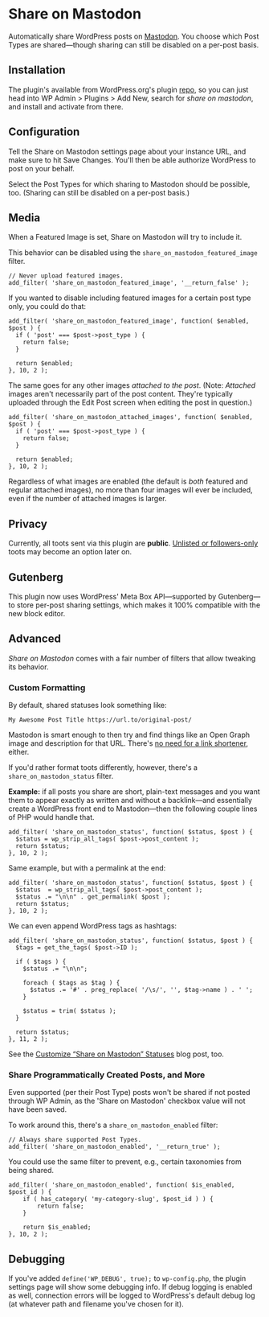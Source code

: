 # Share on Mastodon
Automatically share WordPress posts on [Mastodon](https://joinmastodon.org/). You choose which Post Types are shared—though sharing can still be disabled on a per-post basis.

## Installation
The plugin's available from WordPress.org's plugin [repo](https://wordpress.org/plugins/share-on-mastodon/), so you can just head into WP Admin > Plugins > Add New, search for _share on mastodon_, and install and activate from there.

## Configuration
Tell the Share on Mastodon settings page about your instance URL, and make sure to hit Save Changes. You'll then be able authorize WordPress to post on your behalf.

Select the Post Types for which sharing to Mastodon should be possible, too. (Sharing can still be disabled on a per-post basis.)

## Media
When a Featured Image is set, Share on Mastodon will try to include it.

This behavior can be disabled using the `share_on_mastodon_featured_image` filter.
```
// Never upload featured images.
add_filter( 'share_on_mastodon_featured_image', '__return_false' );
```

If you wanted to disable including featured images for a certain post type only, you could do that:
```
add_filter( 'share_on_mastodon_featured_image', function( $enabled, $post ) {
  if ( 'post' === $post->post_type ) {
    return false;
  }

  return $enabled;
}, 10, 2 );
```

The same goes for any other images _attached to the post_. (Note: _Attached_ images aren't necessarily part of the post content. They're typically uploaded through the Edit Post screen when editing the post in question.)
```
add_filter( 'share_on_mastodon_attached_images', function( $enabled, $post ) {
  if ( 'post' === $post->post_type ) {
    return false;
  }

  return $enabled;
}, 10, 2 );
```

Regardless of what images are enabled (the default is _both_ featured and regular attached images), no more than four images will ever be included, even if the number of attached images is larger.

## Privacy
Currently, all toots sent via this plugin are **public**. [Unlisted or followers-only](https://docs.joinmastodon.org/usage/privacy/#publishing-levels) toots may become an option later on.

## Gutenberg
This plugin now uses WordPress' Meta Box API—supported by Gutenberg—to store per-post sharing settings, which makes it 100% compatible with the new block editor.

## Advanced
_Share on Mastodon_ comes with a fair number of filters that allow tweaking its behavior.

### Custom Formatting
By default, shared statuses look something like:
```
My Awesome Post Title https://url.to/original-post/
```

Mastodon is smart enough to then try and find things like an Open Graph image and description for that URL. There's [no need for a link shortener](https://docs.joinmastodon.org/api/guidelines/#other-links), either.

If you'd rather format toots differently, however, there's a `share_on_mastodon_status` filter.

**Example:** if all posts you share are short, plain-text messages and you want them to appear exactly as written and without a backlink—and essentially create a WordPress front end to Mastodon—then the following couple lines of PHP would handle that.
```
add_filter( 'share_on_mastodon_status', function( $status, $post ) {
  $status = wp_strip_all_tags( $post->post_content );
  return $status;
}, 10, 2 );
```
Same example, but with a permalink at the end:
```
add_filter( 'share_on_mastodon_status', function( $status, $post ) {
  $status  = wp_strip_all_tags( $post->post_content );
  $status .= "\n\n" . get_permalink( $post );
  return $status;
}, 10, 2 );
```

We can even append WordPress tags as hashtags:
```
add_filter( 'share_on_mastodon_status', function( $status, $post ) {
  $tags = get_the_tags( $post->ID );

  if ( $tags ) {
    $status .= "\n\n";
    
    foreach ( $tags as $tag ) {
      $status .= '#' . preg_replace( '/\s/', '', $tag->name ) . ' ';
    }

    $status = trim( $status );
  }

  return $status;
}, 11, 2 );
```
See the [Customize “Share on Mastodon” Statuses](https://janboddez.tech/articles/customize-share-on-mastodon-statuses) blog post, too.

### Share Programmatically Created Posts, and More
Even supported (per their Post Type) posts won't be shared if not posted through WP Admin, as the 'Share on Mastodon' checkbox value will not have been saved.

To work around this, there's a `share_on_mastodon_enabled` filter:
```
// Always share supported Post Types.
add_filter( 'share_on_mastodon_enabled', '__return_true' );
```

You could use the same filter to prevent, e.g., certain taxonomies from being shared.
```
add_filter( 'share_on_mastodon_enabled', function( $is_enabled, $post_id ) {
	if ( has_category( 'my-category-slug', $post_id ) ) {
		return false;
	}

	return $is_enabled;
}, 10, 2 );
```
## Debugging
If you've added `define('WP_DEBUG', true);` to `wp-config.php`, the plugin settings page will show some debugging info. If debug logging is enabled as well, connection errors will be logged to WordPress's default debug log (at whatever path and filename you've chosen for it).
